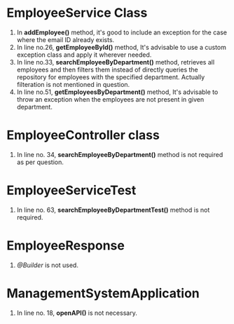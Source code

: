 # EmployeeService Class

1. In **addEmployee()** method, it's good to include an exception for the case where the email ID already exists.
2. In line no.26, **getEmployeeById()** method, It's advisable to use a custom exception class and apply it wherever needed.
3. In line no.33, **searchEmployeeByDepartment()** method, retrieves all employees and then filters them instead of directly queries the repository for employees with the specified department. Actually filteration is not mentioned in question.      
4. In line no.51, **getEmployeesByDepartment()** method, It's advisable to throw an exception when the employees are not present in given department.

# EmployeeController class

1. In line no. 34, **searchEmployeeByDepartment()** method is not required as per question. 

# EmployeeServiceTest

1. In line no. 63, **searchEmployeeByDepartmentTest()** method is not required.

# EmployeeResponse 

1. _@Builder_ is not used.

#  ManagementSystemApplication

1. In line no. 18, **openAPI()** is not necessary.





